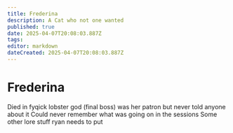 ```yaml
---
title: Frederina
description: A Cat who not one wanted
published: true
date: 2025-04-07T20:08:03.887Z
tags: 
editor: markdown
dateCreated: 2025-04-07T20:08:03.887Z
---
```


# Frederina
Died in fyqick
lobster god (final boss) was her patron but never told anyone about it
Could never remember what was going on in the sessions
Some other lore stuff ryan needs to put